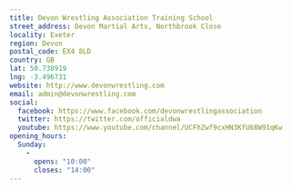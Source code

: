 ```yaml
---
title: Devon Wrestling Association Training School
street_address: Devon Martial Arts, Northbrook Close
locality: Exeter
region: Devon
postal_code: EX4 8LD
country: GB
lat: 50.738919
lng: -3.496731
website: http://www.devonwrestling.com
email: admin@devonwrestling.com
social:
  facebook: https://www.facebook.com/devonwrestlingassociation
  twitter: https://twitter.com/officialdwa
  youtube: https://www.youtube.com/channel/UCFhZwf9cxHN3KfU68W91qKw
opening_hours:
  Sunday:
    -
      opens: "10:00"
      closes: "14:00"
---
```

